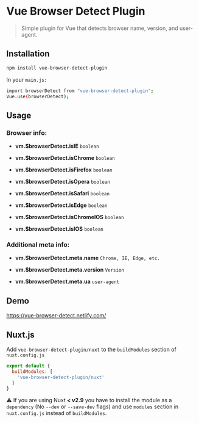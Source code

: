 # Vue Browser Detect Plugin

> Simple plugin for Vue that detects browser name, version, and user-agent.

## Installation

```bash
npm install vue-browser-detect-plugin
```

In your `main.js:`

```bash
import browserDetect from "vue-browser-detect-plugin";
Vue.use(browserDetect);
```

## Usage

### Browser info:

- **vm.\$browserDetect.isIE** `boolean`

- **vm.\$browserDetect.isChrome** `boolean`

- **vm.\$browserDetect.isFirefox** `boolean`

- **vm.\$browserDetect.isOpera** `boolean`

- **vm.\$browserDetect.isSafari** `boolean`

- **vm.\$browserDetect.isEdge** `boolean`

- **vm.\$browserDetect.isChromeIOS** `boolean`

- **vm.\$browserDetect.isIOS** `boolean`

### Additional meta info:

- **vm.\$browserDetect.meta.name** `Chrome, IE, Edge, etc.`

- **vm.\$browserDetect.meta.version** `Version`

- **vm.\$browserDetect.meta.ua** `user-agent`

## Demo

https://vue-browser-detect.netlify.com/

## Nuxt.js

Add `vue-browser-detect-plugin/nuxt` to the `buildModules` section of `nuxt.config.js`

```js
export default {
  buildModules: [
    'vue-browser-detect-plugin/nuxt'
  ]
}
```

:warning: If you are using Nuxt **< v2.9** you have to install the module as a `dependency` (No `--dev` or `--save-dev` flags) and use `modules` section in `nuxt.config.js` instead of `buildModules`.
